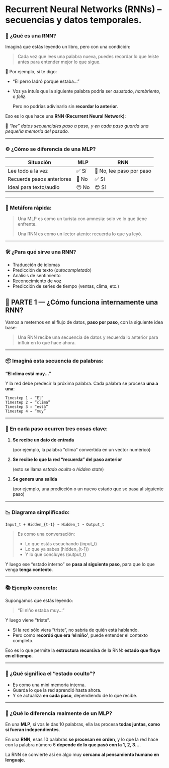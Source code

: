 # **Recurrent Neural Networks (RNNs)** – secuencias y datos temporales.

### 🧠 **¿Qué es una RNN?**

Imaginá que estás leyendo un libro, pero con una condición:

> Cada vez que lees una palabra nueva, puedes recordar lo que leíste antes para entender mejor lo que sigue.
> 

💬 Por ejemplo, si te digo:

- “El perro ladró porque estaba…”
- Vos ya intuís que la siguiente palabra podría ser *asustado*, *hambriento*, o *feliz*.
    
    Pero no podrías adivinarlo sin **recordar lo anterior**.
    

Eso es lo que hace una **RNN (Recurrent Neural Network)**:

🔁 *“lee” datos secuenciales paso a paso, y en cada paso guarda una pequeña memoria del pasado.*

---

### ⚙️ ¿Cómo se diferencia de una MLP?

| Situación | MLP | RNN |
| --- | --- | --- |
| Lee todo a la vez | ✅ Sí | 🚫 No, lee paso por paso |
| Recuerda pasos anteriores | 🚫 No | ✅ Sí |
| Ideal para texto/audio | 😒 No | 😍 Sí |

---

### 🧠 Metáfora rápida:

> Una MLP es como un turista con amnesia: solo ve lo que tiene enfrente.
> 
> 
> Una RNN es como un lector atento: recuerda lo que ya leyó.
> 

---

### 🛠️ ¿Para qué sirve una RNN?

- Traducción de idiomas
- Predicción de texto (*autocompletado*)
- Análisis de sentimiento
- Reconocimiento de voz
- Predicción de series de tiempo (ventas, clima, etc.)

## 🧠 PARTE 1 — ¿Cómo funciona internamente una RNN?

Vamos a meternos en el flujo de datos, **paso por paso**, con la siguiente idea base:

> Una RNN recibe una secuencia de datos y recuerda lo anterior para influir en lo que hace ahora.
> 

---

### 📦 Imaginá esta secuencia de palabras:

**“El clima está muy...”**

Y la red debe predecir la próxima palabra. Cada palabra se procesa **una a una**:

```
Timestep 1 → “El”
Timestep 2 → “clima”
Timestep 3 → “está”
Timestep 4 → “muy”
```

---

### 🔁 En cada paso ocurren **tres cosas clave**:

1. **Se recibe un dato de entrada**
    
    (por ejemplo, la palabra “clima” convertida en un vector numérico)
    
2. **Se recibe lo que la red “recuerda” del paso anterior**
    
    (esto se llama *estado oculto* o *hidden state*)
    
3. **Se genera una salida**
    
    (por ejemplo, una predicción o un nuevo estado que se pasa al siguiente paso)
    

---

### 📉 Diagrama simplificado:

```
Input_t + Hidden_{t-1} → Hidden_t → Output_t
```

> Es como una conversación:
> 
> - Lo que estás escuchando (input_t)
> - Lo que ya sabes (hidden_{t-1})
> - Y lo que concluyes (output_t)

Y luego ese “estado interno” se **pasa al siguiente paso**, para que lo que venga **tenga contexto**.

---

### 📚 Ejemplo concreto:

Supongamos que estás leyendo:

> “El niño estaba muy...”
> 

Y luego viene “triste”.

- Si la red sólo viera “triste”, no sabría de quién está hablando.
- Pero como **recordó que era ‘el niño’**, puede entender el contexto completo.

Eso es lo que permite la **estructura recursiva** de la RNN: **estado que fluye en el tiempo**.

---

### 🧠 ¿Qué significa el “estado oculto”?

- Es como una mini memoria interna.
- Guarda lo que la red aprendió hasta ahora.
- Y se actualiza **en cada paso**, dependiendo de lo que recibe.

---

### 🤯 ¿Qué lo diferencia realmente de un MLP?

En una **MLP**, si vos le das 10 palabras, ella las procesa **todas juntas, como si fueran independientes**.

En una **RNN**, esas 10 palabras **se procesan en orden**, y lo que la red hace con la palabra número 6 **depende de lo que pasó con la 1, 2, 3...**.

La RNN se convierte así en algo muy **cercano al pensamiento humano en lenguaje.**